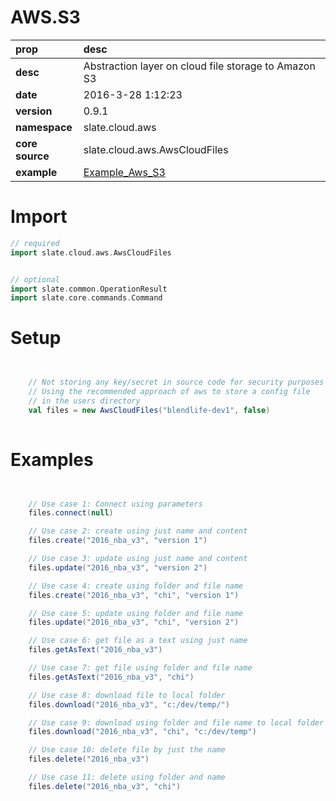 # AWS.S3
| prop | desc  |
|:--|:--|
| **desc** | Abstraction layer on cloud file storage to Amazon S3 | 
| **date**| 2016-3-28 1:12:23 |
| **version** | 0.9.1  |
| **namespace** | slate.cloud.aws  |
| **core source** | slate.cloud.aws.AwsCloudFiles  |
| **example** | [Example_Aws_S3](https://github.com/kishorereddy/blend-server/blob/master/src/apps/scala/slate-examples/src/main/scala/slate/examples/Example_Aws_S3.scala) |

# Import
```scala 
// required 
import slate.cloud.aws.AwsCloudFiles


// optional 
import slate.common.OperationResult
import slate.core.commands.Command


```

# Setup
```scala


    // Not storing any key/secret in source code for security purposes
    // Using the recommended approach of aws to store a config file
    // in the users directory
    val files = new AwsCloudFiles("blendlife-dev1", false)
    

```

# Examples
```scala


    // Use case 1: Connect using parameters
    files.connect(null)

    // Use case 2: create using just name and content
    files.create("2016_nba_v3", "version 1")

    // Use case 3: update using just name and content
    files.update("2016_nba_v3", "version 2")

    // Use case 4: create using folder and file name
    files.create("2016_nba_v3", "chi", "version 1")

    // Use case 5: update using folder and file name
    files.update("2016_nba_v3", "chi", "version 2")

    // Use case 6: get file as a text using just name
    files.getAsText("2016_nba_v3")

    // Use case 7: get file using folder and file name
    files.getAsText("2016_nba_v3", "chi")

    // Use case 8: download file to local folder
    files.download("2016_nba_v3", "c:/dev/temp/")

    // Use case 9: download using folder and file name to local folder
    files.download("2016_nba_v3", "chi", "c:/dev/temp")

    // Use case 10: delete file by just the name
    files.delete("2016_nba_v3")

    // Use case 11: delete using folder and name
    files.delete("2016_nba_v3", "chi")
    

```
